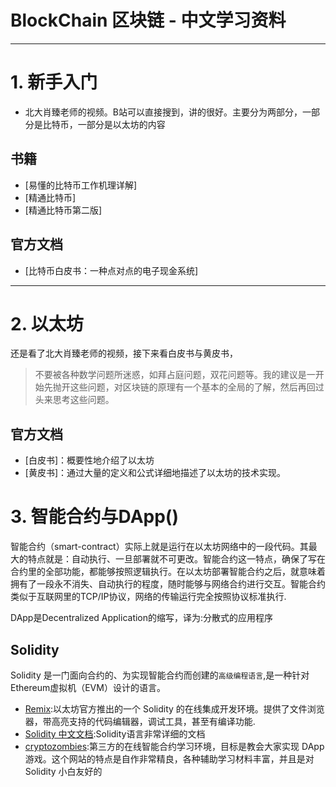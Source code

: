 # BlockChain 区块链 - 中文学习资料
------

# 1. 新手入门
- 北大肖臻老师的视频。B站可以直接搜到，讲的很好。主要分为两部分，一部分是比特币，一部分是以太坊的内容

## 书籍
* [易懂的比特币工作机理详解]
* [精通比特币]
* [精通比特币第二版]

## 官方文档
* [比特币白皮书：一种点对点的电子现金系统]

------

# 2. 以太坊
还是看了北大肖臻老师的视频，接下来看白皮书与黄皮书，
>不要被各种数学问题所迷惑，如拜占庭问题，双花问题等。我的建议是一开始先抛开这些问题，对区块链的原理有一个基本的全局的了解，然后再回过头来思考这些问题。

## 官方文档
* [白皮书]：概要性地介绍了以太坊
* [黄皮书]：通过大量的定义和公式详细地描述了以太坊的技术实现。




# 3. 智能合约与DApp()
智能合约（smart-contract）实际上就是运行在以太坊网络中的一段代码。其最大的特点就是：自动执行、一旦部署就不可更改。智能合约这一特点，确保了写在合约里的全部功能，都能够按照逻辑执行。在以太坊部署智能合约之后，就意味着拥有了一段永不消失、自动执行的程度，随时能够与网络合约进行交互。智能合约类似于互联网里的TCP/IP协议，网络的传输运行完全按照协议标准执行.

DApp是Decentralized Application的缩写，译为:分散式的应用程序

## Solidity
Solidity 是一门面向合约的、为实现智能合约而创建的`高级编程语言`,是一种针对Ethereum虚拟机（EVM）设计的语言。

* [Remix](http://remix.ethereum.org/):以太坊官方推出的一个 Solidity 的在线集成开发环境。提供了文件浏览器，带高亮支持的代码编辑器，调试工具，甚至有编译功能.
* [Solidity 中文文档](https://learnblockchain.cn/docs/solidity/):Solidity语言非常详细的文档
* [cryptozombies](https://cryptozombies.io/):第三方的在线智能合约学习环境，目标是教会大家实现 DApp 游戏。这个网站的特点是自作非常精良，各种辅助学习材料丰富，并且是对 Solidity 小白友好的

